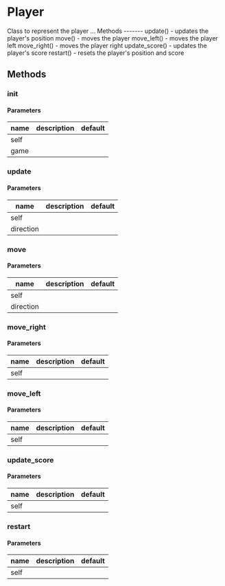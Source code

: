 # Player


Class to represent the player ... Methods ------- update() - updates the player's position move() - moves the player move_left() - moves the player left move_right() - moves the player right update_score() - updates the player's score restart() - resets the player's position and score 

## Methods


### __init__




#### Parameters
name | description | default
--- | --- | ---
self |  | 
game |  | 





### update




#### Parameters
name | description | default
--- | --- | ---
self |  | 
direction |  | 





### move




#### Parameters
name | description | default
--- | --- | ---
self |  | 
direction |  | 





### move_right




#### Parameters
name | description | default
--- | --- | ---
self |  | 





### move_left




#### Parameters
name | description | default
--- | --- | ---
self |  | 





### update_score




#### Parameters
name | description | default
--- | --- | ---
self |  | 





### restart




#### Parameters
name | description | default
--- | --- | ---
self |  | 




